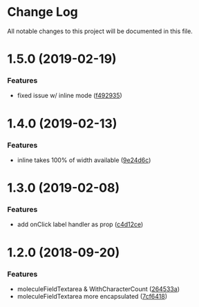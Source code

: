 # Change Log

All notable changes to this project will be documented in this file.

<a name="1.5.0"></a>
# 1.5.0 (2019-02-19)


### Features

* fixed issue w/ inline mode ([f492935](https://github.com/SUI-Components/sui-components/commit/f492935))



<a name="1.4.0"></a>
# 1.4.0 (2019-02-13)


### Features

* inline takes 100% of width available ([9e24d6c](https://github.com/SUI-Components/sui-components/commit/9e24d6c))



<a name="1.3.0"></a>
# 1.3.0 (2019-02-08)


### Features

* add onClick label handler as prop ([c4d12ce](https://github.com/SUI-Components/sui-components/commit/c4d12ce))



<a name="1.2.0"></a>
# 1.2.0 (2018-09-20)


### Features

* moleculeFieldTextarea & WithCharacterCount ([264533a](https://github.com/SUI-Components/sui-components/commit/264533a))
* moleculeFieldTextarea more encapsulated ([7cf6418](https://github.com/SUI-Components/sui-components/commit/7cf6418))




